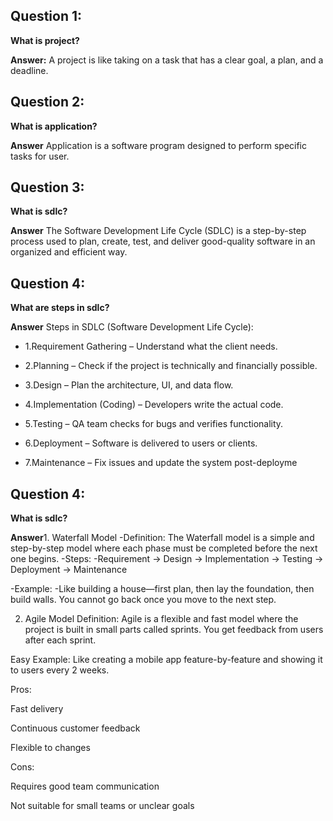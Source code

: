 ## Question 1:
**What is project?**

**Answer:** A project is like taking on a task that has a clear goal, a plan, and a deadline. 
## Question 2:
**What is application?**

**Answer** Application is a software program designed to perform specific tasks for user.

## Question 3:
**What is sdlc?**

**Answer** The Software Development Life Cycle (SDLC) is a step-by-step process used to plan, create, test, and deliver good-quality software in an organized and efficient way.

## Question 4:
**What are steps in sdlc?**

**Answer**  Steps in SDLC (Software Development Life Cycle):
- 1.Requirement Gathering – Understand what the client needs.

- 2.Planning – Check if the project is technically and financially possible.

- 3.Design – Plan the architecture, UI, and data flow.

- 4.Implementation (Coding) – Developers write the actual code.

- 5.Testing – QA team checks for bugs and verifies functionality.

- 6.Deployment – Software is delivered to users or clients.

- 7.Maintenance – Fix issues and update the system post-deployme

## Question 4:
**What is sdlc?**

**Answer**1. Waterfall Model
-Definition: The Waterfall model is a simple and step-by-step model where each phase must be completed before the next one begins.
-Steps:
-Requirement → Design → Implementation → Testing → Deployment → Maintenance

-Example:
-Like building a house—first plan, then lay the foundation, then build walls. You cannot go back once you move to the next step.

2. Agile Model
Definition:
Agile is a flexible and fast model where the project is built in small parts called sprints. You get feedback from users after each sprint.

Easy Example:
Like creating a mobile app feature-by-feature and showing it to users every 2 weeks.

Pros:

Fast delivery

Continuous customer feedback

Flexible to changes

Cons:

Requires good team communication

Not suitable for small teams or unclear goals






























































